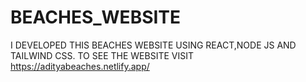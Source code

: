 # BEACHES_WEBSITE
I DEVELOPED THIS BEACHES WEBSITE USING REACT,NODE JS AND TAILWIND CSS. TO SEE THE WEBSITE VISIT https://adityabeaches.netlify.app/
